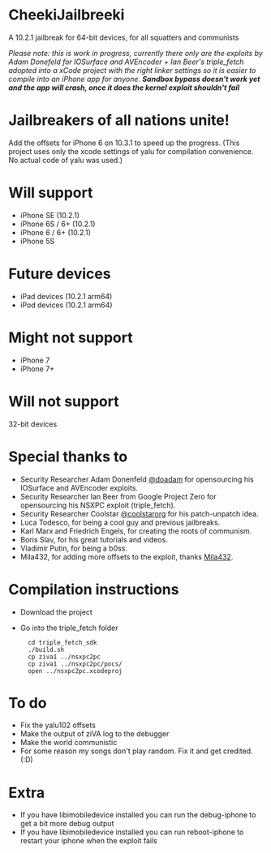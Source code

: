 # CheekiJailbreeki
A 10.2.1 jailbreak for 64-bit devices, for all squatters and communists

*Please note: this is work in progress, currently there only are the exploits by Adam Donefeld for IOSurface and AVEncoder + Ian Beer's triple_fetch adopted into a xCode project with the right linker settings so it is easier to compile into an iPhone app for anyone. **Sandbox bypass doesn't work yet and the app will crash, once it does the kernel exploit shouldn't fail***

# Jailbreakers of all nations unite!
Add the offsets for iPhone 6 on 10.3.1 to speed up the progress.
(This project uses only the xcode settings of yalu for compilation convenience. No actual code of yalu was used.)


# Will support
- iPhone SE (10.2.1)
- iPhone 6S / 6+ (10.2.1)
- iPhone 6 / 6+ (10.2.1)
- iPhone 5S


# Future devices
- iPad devices (10.2.1 arm64)
- iPod devices (10.2.1 arm64)

# Might not support
- iPhone 7
- iPhone 7+

# Will not support
32-bit devices

# Special thanks to
- Security Researcher Adam Donenfeld [@doadam](http://twitter.com/doadam) for opensourcing his IOSurface and AVEncoder exploits.
- Security Researcher Ian Beer from Google Project Zero for opensourcing his NSXPC exploit (triple_fetch).
- Security Researcher Coolstar [@coolstarorg](http://twitter.com/coolstarorg) for his patch-unpatch idea.
- Luca Todesco, for being a cool guy and previous jailbreaks.
- Karl Marx and Friedrich Engels, for creating the roots of communism.
- Boris Slav, for his great tutorials and videos.
- Vladimir Putin, for being a b0ss.
- Mila432, for adding more offsets to the exploit, thanks [Mila432](http://github.com/mila432/).

# Compilation instructions
- Download the project

- Go into the triple_fetch folder

        cd triple_fetch_sdk
        ./build.sh
        cp ziva1 ../nsxpc2pc
        cp ziva1 ../nsxpc2pc/pocs/
        open ../nsxpc2pc.xcodeproj

# To do
- Fix the yalu102 offsets
- Make the output of ziVA log to the debugger
- Make the world communistic
- For some reason my songs don't play random. Fix it and get credited. (:D)

# Extra
- If you have libimobiledevice installed you can run the debug-iphone to get a bit more debug output
- If you have libimobiledevice installed you can run reboot-iphone to restart your iphone when the exploit fails
